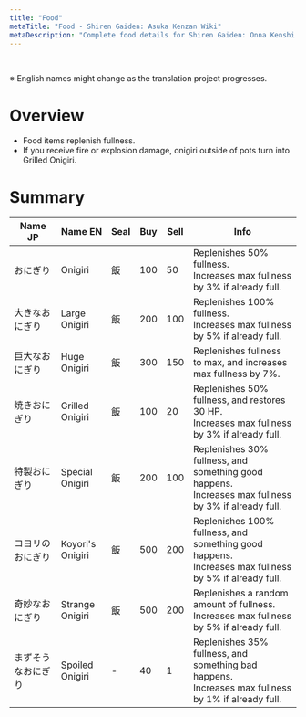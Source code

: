 ```yaml
---
title: "Food"
metaTitle: "Food - Shiren Gaiden: Asuka Kenzan Wiki"
metaDescription: "Complete food details for Shiren Gaiden: Onna Kenshi Asuka Kenzan!"
---
```


<br/>

<span class="redText">※ English names might change as the translation project progresses.</span>

# Overview

- Food items replenish fullness.
- If you receive fire or explosion damage, onigiri outside of pots turn into Grilled Onigiri.

# Summary

<table class="itemListCentered">
  <thead>
    <tr>
      <th>Name JP</th>
      <th>Name EN</th>
      <th>Seal</th>
      <th>Buy</th>
      <th>Sell</th>
      <th>Info</th>
    </tr>
  </thead>
  <tbody>
    <tr>
      <td class="highlightYellow">おにぎり</td>
      <td class="highlightYellow">Onigiri</td>
      <td>飯</td>
      <td>100</td>
      <td>50</td>
      <td class="leftText">Replenishes 50% fullness.<br/>Increases max fullness by 3% if already full.</td>
    </tr>
    <tr>
      <td class="highlightYellow">大きなおにぎり</td>
      <td class="highlightYellow">Large Onigiri</td>
      <td>飯</td>
      <td>200</td>
      <td>100</td>
      <td class="leftText">Replenishes 100% fullness.<br/>Increases max fullness by 5% if already full.</td>
    </tr>
    <tr>
      <td class="highlightYellow">巨大なおにぎり</td>
      <td class="highlightYellow">Huge Onigiri</td>
      <td>飯</td>
      <td>300</td>
      <td>150</td>
      <td class="leftText">Replenishes fullness to max, and increases max fullness by 7%.</td>
    </tr>
    <tr>
      <td class="highlightYellow">焼きおにぎり</td>
      <td class="highlightYellow">Grilled Onigiri</td>
      <td>飯</td>
      <td>100</td>
      <td>20</td>
      <td class="leftText">Replenishes 50% fullness, and restores 30 HP.<br/>Increases max fullness by 3% if already full.</td>
    </tr>
    <tr>
      <td class="highlightYellow">特製おにぎり</td>
      <td class="highlightYellow">Special Onigiri</td>
      <td>飯</td>
      <td>200</td>
      <td>100</td>
      <td class="leftText">Replenishes 30% fullness, and something good happens.<br/>Increases max fullness by 3% if already full.</td>
    </tr>
    <tr>
      <td class="highlightYellow">コヨリのおにぎり</td>
      <td class="highlightYellow">Koyori's Onigiri</td>
      <td>飯</td>
      <td>500</td>
      <td>200</td>
      <td class="leftText">Replenishes 100% fullness, and something good happens.<br/>Increases max fullness by 5% if already full.</td>
    </tr>
    <tr>
      <td class="highlightYellow">奇妙なおにぎり</td>
      <td class="highlightYellow">Strange Onigiri</td>
      <td>飯</td>
      <td>500</td>
      <td>200</td>
      <td class="leftText">Replenishes a random amount of fullness.<br/>Increases max fullness by 5% if already full.</td>
    </tr>
    <tr>
      <td class="highlightYellow">まずそうなおにぎり</td>
      <td class="highlightYellow">Spoiled Onigiri</td>
      <td>-</td>
      <td>40</td>
      <td>1</td>
      <td class="leftText">Replenishes 35% fullness, and something bad happens.<br/>Increases max fullness by 1% if already full.</td>
    </tr>
  </tbody>
</table>

